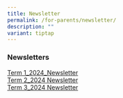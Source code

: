 ```yaml
---
title: Newsletter
permalink: /for-parents/newsletter/
description: ""
variant: tiptap
---
```

<h3>Newsletters</h3>
<p><a href="/files/Term_1_2024_Newsletter.pdf" rel="noopener noreferrer nofollow" target="_blank">Term 1_2024_Newsletter</a> 
<br><a href="/files/Term_2_2024_Newsletter.pdf" rel="noopener noreferrer nofollow" target="_blank">Term 2_2024 Newsletter</a>
<br><a href="/files/Term_3_2024_Newsletter.pdf" rel="noopener noreferrer nofollow" target="_blank">Term 3_2024 Newsletter</a>
</p>